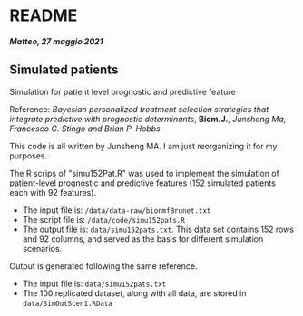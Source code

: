 # README 

##### Matteo, 27 maggio 2021

## Simulated patients
Simulation for patient level prognostic and predictive feature

Reference: *Bayesian personalized treatment selection strategies that integrate predictive with prognostic determinants*, **Biom.J.**, *Junsheng Ma, Francesco C. Stingo and Brian P. Hobbs*

This code is all written by Junsheng MA. I am just reorganizing it for my purposes.

The R scrips of "simu152Pat.R" was used to implement the simulation of patient-level 
prognostic and predictive features (152 simulated patients each with 92 features).   

* The input file is: `/data/data-raw/bionmfBrunet.txt`
* The script file is: `/data/code/simu152pats.R`
* The output file is: `data/simu152pats.txt`. This data set contains 152 rows and 92 columns,
and served as the basis for different simulation scenarios.

Output is generated following the same reference. 

* The input file is: `data/simu152pats.txt`
* The 100 replicated dataset, along with all data, are stored in `data/SimOutScen1.RData`
